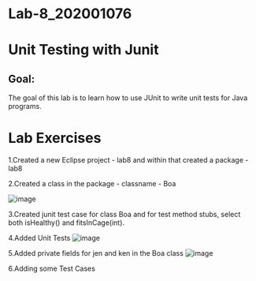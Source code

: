 # Lab-8_202001076
# Unit Testing with Junit
## Goal:
   The goal of this lab is to learn how to use JUnit to write unit tests for Java programs.
# Lab Exercises

   1.Created a new Eclipse project - lab8 and within that created a package - lab8
   
   2.Created a class in the package - classname - Boa
   
  ![image](https://user-images.githubusercontent.com/123475855/233028796-a23d91d3-19c9-4b96-8b1b-01244035dee2.png)
  
  3.Created junit test case for class Boa and for test method stubs, select both isHealthy() and fitsInCage(int).
  
  4.Added Unit Tests
  ![image](https://user-images.githubusercontent.com/123475855/233036546-401ab7ca-71d8-4b19-b4fe-531b56e5b0cb.png)
  
  5.Added private fields for jen and ken in the Boa class
  ![image](https://user-images.githubusercontent.com/123475855/233036784-398aa388-31ea-4264-8bb5-3bb9b8eb7688.png)

  6.Adding some Test Cases


 
